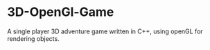 3D-OpenGl-Game
==============

 A single player 3D adventure game written in C++, using openGL for rendering objects.
